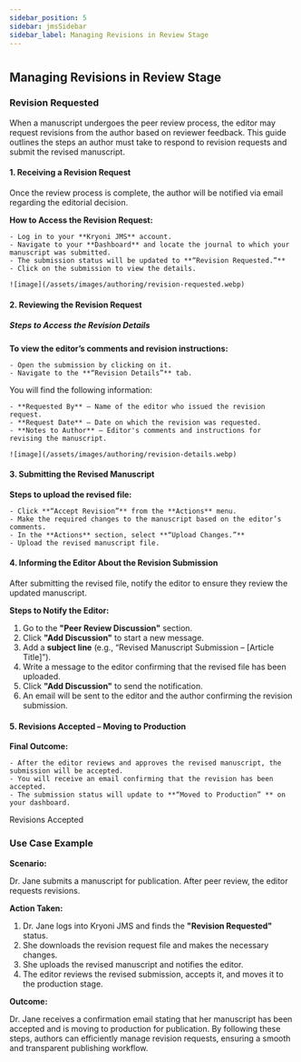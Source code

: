 ```yaml
---
sidebar_position: 5
sidebar: jmsSidebar
sidebar_label: Managing Revisions in Review Stage 
---
```

#

## Managing Revisions in Review Stage

### Revision Requested

When a manuscript undergoes the peer review process, the editor may request revisions from the author based on reviewer feedback. This guide outlines the steps an author must take to respond to revision requests and submit the revised manuscript.

#### 1. Receiving a Revision Request

Once the review process is complete, the author will be notified via email regarding the editorial decision.

**How to Access the Revision Request:**

    - Log in to your **Kryoni JMS** account.
    - Navigate to your **Dashboard** and locate the journal to which your manuscript was submitted.
    - The submission status will be updated to **“Revision Requested.”**
    - Click on the submission to view the details.

    ![image](/assets/images/authoring/revision-requested.webp)

#### 2. Reviewing the Revision Request

##### Steps to Access the Revision Details

**To view the editor’s comments and revision instructions:**

    - Open the submission by clicking on it.
    - Navigate to the **“Revision Details”** tab.

You will find the following information:

    - **Requested By** – Name of the editor who issued the revision request.
    - **Request Date** – Date on which the revision was requested.
    - **Notes to Author** – Editor's comments and instructions for revising the manuscript.

    ![image](/assets/images/authoring/revision-details.webp)

#### 3. Submitting the Revised Manuscript

**Steps to upload the revised file:**

    - Click **“Accept Revision”** from the **Actions** menu.
    - Make the required changes to the manuscript based on the editor’s comments.
    - In the **Actions** section, select **“Upload Changes.”**
    - Upload the revised manuscript file.

#### 4. Informing the Editor About the Revision Submission

After submitting the revised file, notify the editor to ensure they review the updated manuscript.

**Steps to Notify the Editor:**

1. Go to the **"Peer Review Discussion"** section.
2. Click **"Add Discussion"** to start a new message.
3. Add a **subject line** (e.g., “Revised Manuscript Submission – [Article Title]”).
4. Write a message to the editor confirming that the revised file has been uploaded.
5. Click **"Add Discussion"** to send the notification.
6. An email will be sent to the editor and the author confirming the revision submission.

#### 5. Revisions Accepted – Moving to Production

**Final Outcome:**

    - After the editor reviews and approves the revised manuscript, the submission will be accepted.
    - You will receive an email confirming that the revision has been accepted.
    - The submission status will update to **“Moved to Production” ** on your dashboard.

Revisions Accepted

### Use Case Example

**Scenario:**

 Dr. Jane submits a manuscript for publication. After peer review, the editor requests revisions.

**Action Taken:**

1. Dr. Jane logs into Kryoni JMS and finds the **"Revision Requested"** status.
2. She downloads the revision request file and makes the necessary changes.
3. She uploads the revised manuscript and notifies the editor.
4. The editor reviews the revised submission, accepts it, and moves it to the production stage.

**Outcome:**

 Dr. Jane receives a confirmation email stating that her manuscript has been accepted and is moving to production for publication.
By following these steps, authors can efficiently manage revision requests, ensuring a smooth and transparent publishing workflow.
